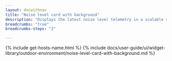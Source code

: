 ```yaml
---
layout: docwithnav
title: "Noise level card with background"
description: "Displays the latest noise level telemetry in a scalable rectangle card with the background image."
breadcrumbs: "true"
breadcrumbs-steps: "2"

---
```

{% include get-hosts-name.html %}
{% include docs/user-guide/ui/widget-library/outdoor-environment/noise-level-card-with-background.md %}
